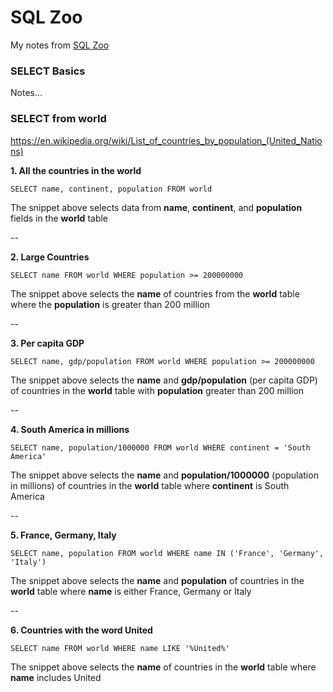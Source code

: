 # SQL Zoo
My notes from [SQL Zoo](https://sqlzoo.net/)

### SELECT Basics
Notes...

### SELECT from world

https://en.wikipedia.org/wiki/List_of_countries_by_population_(United_Nations)

**1. All the countries in the world**

`SELECT name, continent, population FROM world`

The snippet above selects data from __name__, __continent__, and __population__ fields in the __world__ table

--

**2. Large Countries**

`SELECT name FROM world WHERE population >= 200000000`

The snippet above selects the __name__ of countries from the __world__ table where the __population__ is greater than 200 million

--

**3. Per capita GDP**

`SELECT name, gdp/population FROM world WHERE population >= 200000000`

The snippet above selects the __name__ and __gdp/population__ (per capita GDP) of countries in the __world__ table with __population__ greater than 200 million

--

**4. South America in millions**

`SELECT name, population/1000000 FROM world WHERE continent = 'South America'`

The snippet above selects the __name__ and __population/1000000__ (population in millions) of countries in the __world__ table where __continent__ is South America

--

**5. France, Germany, Italy**

`SELECT name, population FROM world WHERE name IN ('France', 'Germany', 'Italy')`

The snippet above selects the __name__ and __population__ of countries in the __world__ table where __name__ is either France, Germany or Italy

--

**6. Countries with the word United**

`SELECT name FROM world WHERE name LIKE '%United%'`

The snippet above selects the __name__ of countries in the __world__ table where __name__ includes United
